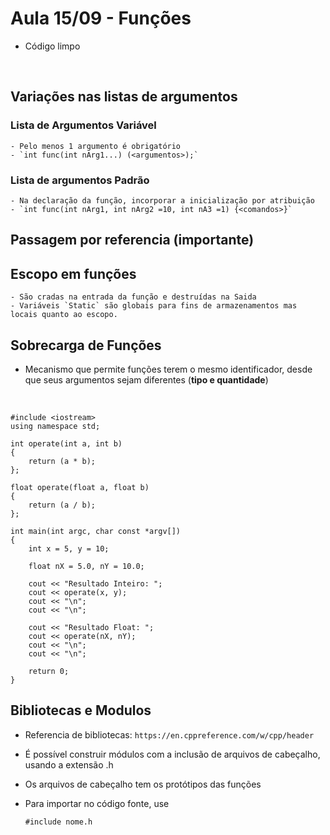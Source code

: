 # Aula 15/09 - Funções

- Código limpo

<br>

## Variações nas listas de argumentos
###  Lista de Argumentos Variável
	- Pelo menos 1 argumento é obrigatório
	- `int func(int nArg1...) (<argumentos>);`

### Lista de argumentos Padrão
	- Na declaração da função, incorporar a inicialização por atribuição
	- `int func(int nArg1, int nArg2 =10, int nA3 =1) {<comandos>}`

##  **Passagem por referencia (importante)**
## Escopo em funções
	- São cradas na entrada da função e destruídas na Saida
	- Variáveis `Static` são globais para fins de armazenamentos mas locais quanto ao escopo.

## Sobrecarga de Funções
- Mecanismo que permite funções terem o mesmo identificador, desde que seus argumentos sejam diferentes (**tipo e quantidade**)

<br>

	#include <iostream>
	using namespace std;

	int operate(int a, int b)
	{
		return (a * b);
	};

	float operate(float a, float b)
	{
		return (a / b);
	};

	int main(int argc, char const *argv[])
	{
		int x = 5, y = 10;

		float nX = 5.0, nY = 10.0;

		cout << "Resultado Inteiro: ";
		cout << operate(x, y);
		cout << "\n";
		cout << "\n";

		cout << "Resultado Float: ";
		cout << operate(nX, nY);
		cout << "\n";
		cout << "\n";

		return 0;
	}
	

## Bibliotecas e Modulos

- Referencia de bibliotecas: 
`https://en.cppreference.com/w/cpp/header`

- É possível construir módulos com a inclusão de arquivos de cabeçalho, usando a extensão .h

- Os arquivos de cabeçalho tem os protótipos das funções 

- Para importar no código fonte, use

	`#include nome.h`	